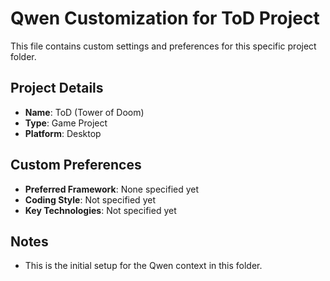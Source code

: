 # Qwen Customization for ToD Project

This file contains custom settings and preferences for this specific project folder.

## Project Details
- **Name**: ToD (Tower of Doom)
- **Type**: Game Project
- **Platform**: Desktop

## Custom Preferences
- **Preferred Framework**: None specified yet
- **Coding Style**: Not specified yet
- **Key Technologies**: Not specified yet

## Notes
- This is the initial setup for the Qwen context in this folder.